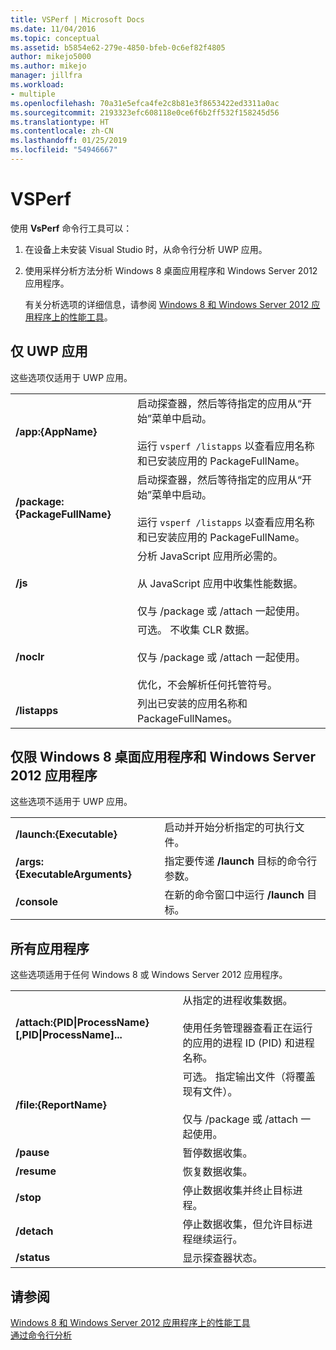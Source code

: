 ```yaml
---
title: VSPerf | Microsoft Docs
ms.date: 11/04/2016
ms.topic: conceptual
ms.assetid: b5854e62-279e-4850-bfeb-0c6ef82f4805
author: mikejo5000
ms.author: mikejo
manager: jillfra
ms.workload:
- multiple
ms.openlocfilehash: 70a31e5efca4fe2c8b81e3f8653422ed3311a0ac
ms.sourcegitcommit: 2193323efc608118e0ce6f6b2ff532f158245d56
ms.translationtype: HT
ms.contentlocale: zh-CN
ms.lasthandoff: 01/25/2019
ms.locfileid: "54946667"
---
```

# <a name="vsperf"></a>VSPerf
使用 **VsPerf** 命令行工具可以：  
  
1. 在设备上未安装 Visual Studio 时，从命令行分析 UWP 应用。  
  
2. 使用采样分析方法分析 Windows 8 桌面应用程序和 Windows Server 2012 应用程序。  
  
   有关分析选项的详细信息，请参阅 [Windows 8 和 Windows Server 2012 应用程序上的性能工具](../profiling/performance-tools-on-windows-8-and-windows-server-2012-applications.md)。  
  
## <a name="uwp-apps-only"></a>仅 UWP 应用  
 这些选项仅适用于 UWP 应用。  
  
|||  
|-|-|  
|**/app:{AppName}**|启动探查器，然后等待指定的应用从“开始”菜单中启动。<br /><br /> 运行 `vsperf /listapps` 以查看应用名称和已安装应用的 PackageFullName。|  
|**/package:{PackageFullName}**|启动探查器，然后等待指定的应用从“开始”菜单中启动。<br /><br /> 运行 `vsperf /listapps` 以查看应用名称和已安装应用的 PackageFullName。|  
|**/js**|分析 JavaScript 应用所必需的。<br /><br /> 从 JavaScript 应用中收集性能数据。<br /><br /> 仅与 /package 或 /attach 一起使用。|  
|**/noclr**|可选。 不收集 CLR 数据。<br /><br /> 仅与 /package 或 /attach 一起使用。<br /><br /> 优化，不会解析任何托管符号。|  
|**/listapps**|列出已安装的应用名称和 PackageFullNames。|  
  
## <a name="windows-8-desktop-applications-and-windows-server-2012-applications-only"></a>仅限 Windows 8 桌面应用程序和 Windows Server 2012 应用程序  
 这些选项不适用于 UWP 应用。  
  
|||  
|-|-|  
|**/launch:{Executable}**|启动并开始分析指定的可执行文件。|  
|**/args:{ExecutableArguments}**|指定要传递 **/launch** 目标的命令行参数。|  
|**/console**|在新的命令窗口中运行 **/launch** 目标。|  
  
## <a name="all-applications"></a>所有应用程序  
 这些选项适用于任何 Windows 8 或 Windows Server 2012 应用程序。  
  
|||  
|-|-|  
|**/attach:{PID&#124;ProcessName}[,PID&#124;ProcessName]...**|从指定的进程收集数据。<br /><br /> 使用任务管理器查看正在运行的应用的进程 ID (PID) 和进程名称。|  
|**/file:{ReportName}**|可选。 指定输出文件（将覆盖现有文件）。<br /><br /> 仅与 /package 或 /attach 一起使用。|  
|**/pause**|暂停数据收集。|  
|**/resume**|恢复数据收集。|  
|**/stop**|停止数据收集并终止目标进程。|  
|**/detach**|停止数据收集，但允许目标进程继续运行。|  
|**/status**|显示探查器状态。|  
  
## <a name="see-also"></a>请参阅  
 [Windows 8 和 Windows Server 2012 应用程序上的性能工具](../profiling/performance-tools-on-windows-8-and-windows-server-2012-applications.md)   
 [通过命令行分析](../profiling/using-the-profiling-tools-from-the-command-line.md)